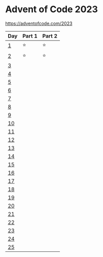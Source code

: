 # Advent of Code 2023

https://adventofcode.com/2023


| Day                                        | Part 1 | Part 2 |
| ------------------------------------------ | ------ | ------ |
| [1](https://adventofcode.com/2023/day/1)   | :star: | :star: |
| [2](https://adventofcode.com/2023/day/2)   | :star: | :star: |
| [3](https://adventofcode.com/2023/day/3)   |        |        |
| [4](https://adventofcode.com/2023/day/4)   |        |        |
| [5](https://adventofcode.com/2023/day/5)   |        |        |
| [6](https://adventofcode.com/2023/day/6)   |        |        |
| [7](https://adventofcode.com/2023/day/7)   |        |        |
| [8](https://adventofcode.com/2023/day/8)   |        |        |
| [9](https://adventofcode.com/2023/day/9)   |        |        |
| [10](https://adventofcode.com/2023/day/10) |        |        |
| [11](https://adventofcode.com/2023/day/11) |        |        |
| [12](https://adventofcode.com/2023/day/12) |        |        |
| [13](https://adventofcode.com/2023/day/13) |        |        |
| [14](https://adventofcode.com/2023/day/14) |        |        |
| [15](https://adventofcode.com/2023/day/15) |        |        |
| [16](https://adventofcode.com/2023/day/16) |        |        |
| [17](https://adventofcode.com/2023/day/17) |        |        |
| [18](https://adventofcode.com/2023/day/18) |        |        |
| [19](https://adventofcode.com/2023/day/19) |        |        |
| [20](https://adventofcode.com/2023/day/20) |        |        |
| [21](https://adventofcode.com/2023/day/21) |        |        |
| [22](https://adventofcode.com/2023/day/22) |        |        |
| [23](https://adventofcode.com/2023/day/23) |        |        |
| [24](https://adventofcode.com/2023/day/24) |        |        |
| [25](https://adventofcode.com/2023/day/25) |        |        |